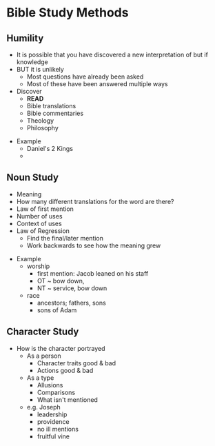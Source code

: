 # Bible Study Methods


## Humility

* It is possible that you have discovered a new interpretation of but if knowledge
* BUT it is unlikely
  * Most questions have already been asked
  * Most of these have been answered multiple ways
* Discover
  * **READ**
  * Bible translations
  * Bible commentaries
  * Theology
  * Philosophy
- Example
  - Daniel's 2 Kings
  - 


## Noun Study

* Meaning
* How many different translations for the word are there?
* Law of first mention
* Number of uses
* Context of uses
* Law of Regression
  * Find the final/later mention
  * Work backwards to see how the meaning grew
- Example
  - worship
    - first mention: Jacob leaned on his staff
    - OT ~ bow down, 
    - NT ~ service, bow down
  - race
    - ancestors; fathers, sons
    - sons of Adam


## Character Study

* How is the character portrayed
  * As a person
    * Character traits good & bad
    * Actions good & bad
  * As a type
    * Allusions
    * Comparisons
    * What isn't mentioned
  - e.g. Joseph
    - leadership
    - providence
    - no ill mentions
    - fruitful vine

